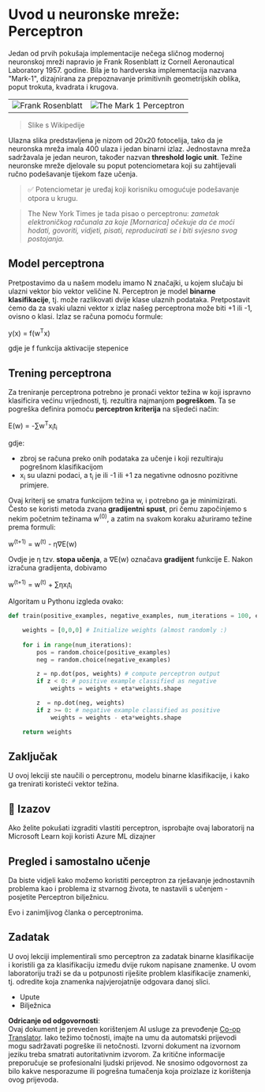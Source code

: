 <!--
CO_OP_TRANSLATOR_METADATA:
{
  "original_hash": "59021c5f419d3feda19075910a74280a",
  "translation_date": "2025-07-09T17:01:41+00:00",
  "source_file": "15-rag-and-vector-databases/data/perceptron.md",
  "language_code": "hr"
}
-->
# Uvod u neuronske mreže: Perceptron

Jedan od prvih pokušaja implementacije nečega sličnog modernoj neuronskoj mreži napravio je Frank Rosenblatt iz Cornell Aeronautical Laboratory 1957. godine. Bila je to hardverska implementacija nazvana "Mark-1", dizajnirana za prepoznavanje primitivnih geometrijskih oblika, poput trokuta, kvadrata i krugova.

|      |      |
|--------------|-----------|
|<img src='images/Rosenblatt-wikipedia.jpg' alt='Frank Rosenblatt'/> | <img src='images/Mark_I_perceptron_wikipedia.jpg' alt='The Mark 1 Perceptron' />|

> Slike s Wikipedije

Ulazna slika predstavljena je nizom od 20x20 fotocelija, tako da je neuronska mreža imala 400 ulaza i jedan binarni izlaz. Jednostavna mreža sadržavala je jedan neuron, također nazvan **threshold logic unit**. Težine neuronske mreže djelovale su poput potenciometara koji su zahtijevali ručno podešavanje tijekom faze učenja.

> ✅ Potenciometar je uređaj koji korisniku omogućuje podešavanje otpora u krugu.

> The New York Times je tada pisao o perceptronu: *zametak elektroničkog računala za koje [Mornarica] očekuje da će moći hodati, govoriti, vidjeti, pisati, reproducirati se i biti svjesno svog postojanja.*

## Model perceptrona

Pretpostavimo da u našem modelu imamo N značajki, u kojem slučaju bi ulazni vektor bio vektor veličine N. Perceptron je model **binarne klasifikacije**, tj. može razlikovati dvije klase ulaznih podataka. Pretpostavit ćemo da za svaki ulazni vektor x izlaz našeg perceptrona može biti +1 ili -1, ovisno o klasi. Izlaz se računa pomoću formule:

y(x) = f(w<sup>T</sup>x)

gdje je f funkcija aktivacije stepenice

## Trening perceptrona

Za treniranje perceptrona potrebno je pronaći vektor težina w koji ispravno klasificira većinu vrijednosti, tj. rezultira najmanjom **pogreškom**. Ta se pogreška definira pomoću **perceptron kriterija** na sljedeći način:

E(w) = -∑w<sup>T</sup>x<sub>i</sub>t<sub>i</sub>

gdje:

* zbroj se računa preko onih podataka za učenje i koji rezultiraju pogrešnom klasifikacijom
* x<sub>i</sub> su ulazni podaci, a t<sub>i</sub> je ili -1 ili +1 za negativne odnosno pozitivne primjere.

Ovaj kriterij se smatra funkcijom težina w, i potrebno ga je minimizirati. Često se koristi metoda zvana **gradijentni spust**, pri čemu započinjemo s nekim početnim težinama w<sup>(0)</sup>, a zatim na svakom koraku ažuriramo težine prema formuli:

w<sup>(t+1)</sup> = w<sup>(t)</sup> - η∇E(w)

Ovdje je η tzv. **stopa učenja**, a ∇E(w) označava **gradijent** funkcije E. Nakon izračuna gradijenta, dobivamo

w<sup>(t+1)</sup> = w<sup>(t)</sup> + ∑ηx<sub>i</sub>t<sub>i</sub>

Algoritam u Pythonu izgleda ovako:

```python
def train(positive_examples, negative_examples, num_iterations = 100, eta = 1):

    weights = [0,0,0] # Initialize weights (almost randomly :)
        
    for i in range(num_iterations):
        pos = random.choice(positive_examples)
        neg = random.choice(negative_examples)

        z = np.dot(pos, weights) # compute perceptron output
        if z < 0: # positive example classified as negative
            weights = weights + eta*weights.shape

        z  = np.dot(neg, weights)
        if z >= 0: # negative example classified as positive
            weights = weights - eta*weights.shape

    return weights
```

## Zaključak

U ovoj lekciji ste naučili o perceptronu, modelu binarne klasifikacije, i kako ga trenirati koristeći vektor težina.

## 🚀 Izazov

Ako želite pokušati izgraditi vlastiti perceptron, isprobajte ovaj laboratorij na Microsoft Learn koji koristi Azure ML dizajner


## Pregled i samostalno učenje

Da biste vidjeli kako možemo koristiti perceptron za rješavanje jednostavnih problema kao i problema iz stvarnog života, te nastavili s učenjem - posjetite Perceptron bilježnicu.

Evo i zanimljivog članka o perceptronima.

## Zadatak

U ovoj lekciji implementirali smo perceptron za zadatak binarne klasifikacije i koristili ga za klasifikaciju između dvije rukom napisane znamenke. U ovom laboratoriju traži se da u potpunosti riješite problem klasifikacije znamenki, tj. odredite koja znamenka najvjerojatnije odgovara danoj slici.

* Upute
* Bilježnica

**Odricanje od odgovornosti**:  
Ovaj dokument je preveden korištenjem AI usluge za prevođenje [Co-op Translator](https://github.com/Azure/co-op-translator). Iako težimo točnosti, imajte na umu da automatski prijevodi mogu sadržavati pogreške ili netočnosti. Izvorni dokument na izvornom jeziku treba smatrati autoritativnim izvorom. Za kritične informacije preporučuje se profesionalni ljudski prijevod. Ne snosimo odgovornost za bilo kakve nesporazume ili pogrešna tumačenja koja proizlaze iz korištenja ovog prijevoda.